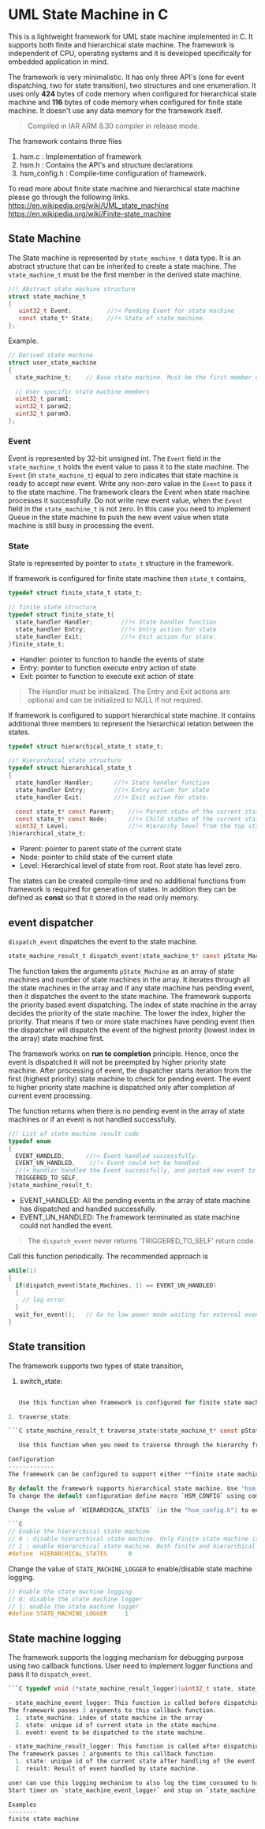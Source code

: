 UML State Machine in C
======================

This is a lightweight framework for UML state machine implemented in C. It supports both finite and hierarchical state machine. The framework is independent of CPU, operating systems and it is developed specifically for embedded application in mind.

The framework is very minimalistic. It has only three API's (one for event dispatching, two for state transition), two structures and one enumeration.
It uses only **424** bytes of code memory when configured for hierarchical state machine and **116** bytes of code memory when configured for finite state machine. It doesn't use any data memory for the framework itself.
> Compiled in IAR ARM 8.30 compiler in release mode.

The framework contains three files
1. hsm.c : Implementation of framework
2. hsm.h : Contains the API's and structure declarations
3. hsm_config.h : Compile-time configuration of framework.

To read more about finite state machine and hierarchical state machine please go through the following links.
<https://en.wikipedia.org/wiki/UML_state_machine>
<https://en.wikipedia.org/wiki/Finite-state_machine>


State Machine
-------------
The State machine is represented by `state_machine_t` data type. It is an abstract structure that can be inherited to create a state machine.
The `state_machine_t` must be the first member in the derived state machine.

```C
//! Abstract state machine structure
struct state_machine_t
{
   uint32_t Event;          //!< Pending Event for state machine
   const state_t* State;    //!< State of state machine.
};
```
Example.

```C
// Derived state machine
struct user_state_machine
{
  state_machine_t;    // Base state machine. Must be the first member of user derived state machine.

  // User specific state machine members
  uint32_t param1;
  uint32_t param2;
  uint32_t param3;
};

```

### Event
 Event is represented by 32-bit unsigned int. The `Event` field in the `state_machine_t` holds the event value to pass it to the state machine. The `Event` (in `state_machine_t`) equal to zero indicates that state machine is ready to accept new event. Write any non-zero value in the `Event` to pass it to the state machine. The framework clears the Event when state machine processes it successfully. Do not write new event value, when the `Event` field in the `state_machine_t` is not zero.
In this case you need to implement Queue in the state machine to push the new event value when state machine is still busy in processing the event.


### State
State is represented by pointer to `state_t` structure in the framework.

If framework is configured for finite state machine then `state_t` contains,

```C
typedef struct finite_state_t state_t;

// finite state structure
typedef struct finite_state_t{
  state_handler Handler;        //!< State handler function
  state_handler Entry;          //!< Entry action for state
  state_handler Exit;           //!< Exit action for state.
}finite_state_t;
```

- Handler: pointer to function to handle the events of state
- Entry: pointer to function execute entry action of state
- Exit: pointer to function to execute exit action of state

>The Handler must be initialized.
>The Entry and Exit actions are optional and can be initialized to NULL if not required.

If framework is configured to support hierarchical state machine. It contains additional three members to represent the hierarchical relation between the states.

```C
typedef struct hierarchical_state_t state_t;

//! Hierarchical state structure
typedef struct hierarchical_state_t
{
  state_handler Handler;      //!< State handler function
  state_handler Entry;        //!< Entry action for state
  state_handler Exit;         //!< Exit action for state.

  const state_t* const Parent;    //!< Parent state of the current state.
  const state_t* const Node;      //!< Child states of the current state.
  uint32_t Level;                 //!< Hierarchy level from the top state.
}hierarchical_state_t;

```

- Parent: pointer to parent state of the current state
- Node:   pointer to child state of the current state
- Level:  Hierarchical level of state from root. Root state has level zero.

The states can be created compile-time and no additional functions from framework is required for generation of states.
In addition they can be defined as **const** so that it stored in the read only memory.


event dispatcher
----------------
`dispatch_event` dispatches the event to the state machine.

```C
state_machine_result_t dispatch_event(state_machine_t* const pState_Machine[], uint32_t quantity);
```

The function takes the arguments `pState_Machine` as an array of state machines and number of state machines in the array. It iterates through all the state machines in the array and if any state machine has pending event, then it dispatches the event to the state machine. The framework supports the priority based event dispatching. The index of state machine in the array decides the priority of the state machine. The lower the index, higher the priority. That means if two or more state machines have pending event then the dispatcher will dispatch the event of the highest priority (lowest index in the array) state machine first.

The framework works on **run to completion** principle. Hence, once the event is dispatched it will not be preempted by higher priority state machine. After processing of event, the dispatcher starts iteration from the first (highest priority) state machine to check for pending event. The event to higher priority state machine is dispatched only after completion of current event processing.

The function returns when there is no pending event in the array of state machines or if an event is not handled successfully.

```C
//! List of state machine result code
typedef enum
{
  EVENT_HANDLED,      //!< Event handled successfully.
  EVENT_UN_HANDLED,    //!< Event could not be handled.
  //!< Handler handled the Event successfully, and posted new event to itself.
  TRIGGERED_TO_SELF,
}state_machine_result_t;
```

- EVENT_HANDLED: All the pending events in the array of state machine has dispatched and handled successfully.
- EVENT_UN_HANDLED: The framework terminated as state machine could not handled the event.

> The `dispatch_event` never returns 'TRIGGERED_TO_SELF' return code.

Call this function periodically. The recommended approach is
```C
while(1)
{
  if(dispatch_event(State_Machines, 1) == EVENT_UN_HANDLED)
  {
    // log error
  }
  wait_for_event();   // Go to low power mode waiting for external event to trigger.
}
```

State transition
----------------
The framework supports two types of state transition,
1. switch_state:

```C state_machine_result_t switch_state(state_machine_t* const pState_Machine, const state_t* pTarget_State);

   Use this function when framework is configured for finite state machine. You can also use this function in hierarchical state machine if the source and target states have common parent state. It calls the exit action of source state and then calls the entry action of target state in the state transition.

2. traverse_state:

```C state_machine_result_t traverse_state(state_machine_t* const pState_Machine, const state_t* pTarget_State);

   Use this function when you need to traverse through the hierarchy from source state to target state. It calls the exit action of each parent state of source while traversing from the source state. It calls the entry action of each parent state while traversing to the target state.

Configuration
-------------
The framework can be configured to support either **finite state machine** or **hierarchical state machine** using a macro in hsm_config.h file.

By default the framework supports hierarchical state machine. Use "hsm_config.h" file to customize the framework.
To change the default configuration define macro `HSM_CONFIG` using compiler -D option and provide path to "hsm_config.h" file.

Change the value of `HIERARCHICAL_STATES` (in the "hsm_config.h") to enable/disable **hierarchical state machine**.

```C
// Enable the hierarchical state machine
// 0 : disable hierarchical state machine. Only Finite state machine is supported.
// 1 : enable Hierarchical state machine. Both finite and hierarchical state machine is supported.
#define  HIERARCHICAL_STATES      0
```

Change the value of `STATE_MACHINE_LOGGER` to enable/disable state machine logging.

```C
// Enable the state machine logging
// 0: disable the state machine logger
// 1: enable the state machine logger
#define STATE_MACHINE_LOGGER     1
```

State machine logging
---------------------

The framework supports the logging mechanism for debugging purpose using two callback functions.
User need to implement logger functions and pass it to `dispatch_event`.

```C typedef void (*state_machine_event_logger)(uint32_t state_machine, uint32_t state, uint32_t event);
```C typedef void (*state_machine_result_logger)(uint32_t state, state_machine_result_t result);

- state_machine_event_logger: This function is called before dispatching the event to state machine.
The framework passes 3 arguments to this callback function.
  1. state_machine: index of state machine in the array
  2. state: unique id of current state in the state machine.
  3. event: event to be dispatched to the state machine.

- state_machine_result_logger: This function is called after dispatching the event to state machine.
The framework passes 2 arguments to this callback function.
  1. state: unique id of the current state after handling of the event.
  2. result: Result of event handled by state machine.

user can use this logging mechanism to also log the time consumed to handle the event by state machine.
Start timer on `state_machine_event_logger` and stop on `state_machine_result_logger`.

Examples
--------
finite state machine

